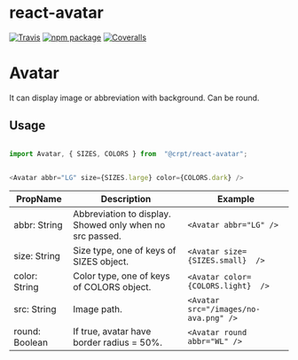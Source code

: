 # react-avatar

[![Travis][build-badge]][build]
[![npm package][npm-badge]][npm]
[![Coveralls][coveralls-badge]][coveralls]


# Avatar

It can display image or abbreviation with background. Can be round.

## Usage

```javascript

import Avatar, { SIZES, COLORS } from  "@crpt/react-avatar";


<Avatar abbr="LG" size={SIZES.large} color={COLORS.dark} />

```

| PropName | Description | Example |
|---|---|---|
| abbr: String | Abbreviation to display. Showed only when no src passed. |  `<Avatar abbr="LG" />` |
| size: String | Size type, one of keys of SIZES object. |  `<Avatar size={SIZES.small}  />` |
| color: String | Color type, one of keys of COLORS object. |  `<Avatar color={COLORS.light}  />` |
| src: String | Image path. |  `<Avatar src="/images/no-ava.png" />` |
| round: Boolean | If true, avatar have border radius = 50%. |  `<Avatar round abbr="WL" />` |


[build-badge]: https://img.shields.io/travis/user/repo/master.png?style=flat-square
[build]: https://travis-ci.org/user/repo

[npm-badge]: https://img.shields.io/npm/v/npm-package.png?style=flat-square
[npm]: https://www.npmjs.org/package/npm-package

[coveralls-badge]: https://img.shields.io/coveralls/user/repo/master.png?style=flat-square
[coveralls]: https://coveralls.io/github/user/repo
